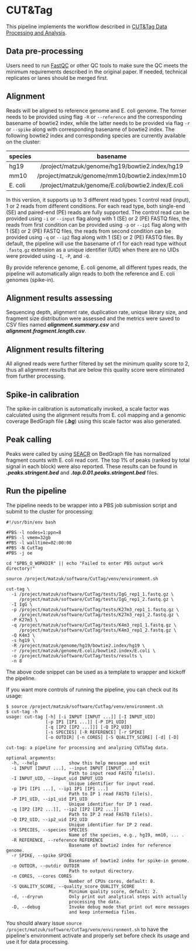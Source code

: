 # CUT&Tag

This pipeline implements the workflow described in 
[CUT&Tag Data Processing and Analysis](https://yezhengstat.github.io/CUTTag_tutorial/index.html). 

## Data pre-processing
Users need to run [FastQC](https://www.bioinformatics.babraham.ac.uk/projects/fastqc/) 
or other QC tools to make sure the QC meets the minimum requirements described in 
the original paper. If needed, technical replicates or lanes should be merged first.

## Alignment
Reads will be aligned to reference genome and E. coli genome. The former needs 
to be provided using flag `-R` or `--reference` and the corresponding basename 
of bowtie2 index, while the latter needs to be provided via flag `-r` or `--spike` 
along with corresponding basename of bowtie2 index. The following bowtie2 index 
and corresponding species are currently available on the cluster:

| species |                               basename                               |
|---------|:--------------------------------------------------------------------:|
| hg19    |            /project/matzuk/genome/hg19/bowtie2.index/hg19            |
| mm10    |            /project/matzuk/genome/mm10/bowtie2.index/mm10            |
| E. coli |          /project/matzuk/genome/E.coli/bowtie2.index/E.coli          |

In this version, it supports up to 3 different read types: 1 control read (input), 
1 or 2 reads from different conditions. For each read type, both single-end (SE) 
and paired-end (PE) reads are fully supported. The control read can be provided 
using `-i` or `--input` flag along with 1 (SE) or 2 (PE) FASTQ files, the reads 
from first condition can be provided using `-p` or `--ip1` flag along with 1 (SE) 
or 2 (PE) FASTQ files, the reads from second condition can be provided using 
`-q` or `--ip2` flag along with 1 (SE) or 2 (PE) FASTQ files. By default, the 
pipeline will use the basename of r1 for each read type without `.fastq.gz` 
extension as a unique identifier (UID) when there are no UIDs were provided using 
`-I`, `-P`, and `-Q`.

By provide reference genome, E. coli genome, all different types reads, the pipeline 
will automatically align reads to both the reference and E. coli genomes (spike-in).

## Alignment results assessing
Sequencing depth, alignment rate, duplication rate, unique library size, and fragment 
size distribution were assessed and the metrics were saved to CSV files named 
**_alignment.summary.csv_** and _**alignment.fragment.length.csv**_.

## Alignment results filtering
All aligned reads were further filtered by set the minimum quality score to 2, thus 
all alignment results that are below this quality score were eliminated from 
further processing.

## Spike-in calibration
The spike-in calibration is automatically invoked, a scale factor was calculated
using the alignment results from E. coli mapping and a genomic coverage BedGraph
file (_**.bg**_) using this scale factor was also generated.

## Peak calling
Peaks were called by using [SEACR](https://github.com/FredHutch/SEACR/) on 
BedGraph file has normalized fragment counts with E. coli read cont. The
top 1% of peaks (ranked by total signal in each block) were also reported. 
These results can be found in _**.peaks.stringent.bed**_ and 
_**.top.0.01.peaks.stringent.bed**_ files.

## Run the pipeline
The pipeline needs to be wrapper into a PBS job submission script and submit to 
the cluster for processing:
```shell
#!/usr/bin/env bash

#PBS -l nodes=1:ppn=8
#PBS -l vmem=32gb
#PBS -l walltime=02:00:00
#PBS -N CutTag
#PBS -j oe

cd "$PBS_O_WORKDIR" || echo "Failed to enter PBS output work directory!"

source /project/matzuk/software/CutTag/venv/environment.sh

cut-tag \
  -i /project/matzuk/software/CutTag/tests/IgG_rep1_1.fastq.gz \
     /project/matzuk/software/CutTag/tests/IgG_rep1_2.fastq.gz \
  -I IgG \
  -p /project/matzuk/software/CutTag/tests/K27m3_rep1_1.fastq.gz \
     /project/matzuk/software/CutTag/tests/K27m3_rep1_2.fastq.gz \
  -P K27m3 \
  -q /project/matzuk/software/CutTag/tests/K4m3_rep1_1.fastq.gz \
     /project/matzuk/software/CutTag/tests/K4m3_rep1_2.fastq.gz \
  -Q K4m3 \
  -s hg19 \
  -R /project/matzuk/genome/hg19/bowtie2.index/hg19 \
  -r /project/matzuk/genome/E.coli/bowtie2.index/E.coli \
  -o /project/matzuk/software/CutTag/tests/results \
  -n 8
```

The above code snippet can be used as a template to wrapper and 
kickoff the pipeline.

If you want more controls of running the pipeline, you can check 
out its usage:
```shell
$ source /project/matzuk/software/CutTag/venv/environment.sh
$ cut-tag -h
usage: cut-tag [-h] [-i INPUT [INPUT ...]] [-I INPUT_UID] 
               [-p IP1 [IP1 ...]] [-P IP1_UID] 
               [-q [IP2 [IP2 ...]]] [-Q IP2_UID]
               [-s SPECIES] [-R REFERENCE] [-r SPIKE] 
               [-o OUTDIR] [-n CORES] [-S QUALITY_SCORE] [-d] [-D]

cut-tag: a pipeline for processing and analyzing CUT&Tag data.

optional arguments:
  -h, --help            show this help message and exit
  -i INPUT [INPUT ...], --input INPUT [INPUT ...]
                        Path to input read FASTQ file(s).
  -I INPUT_UID, --input_uid INPUT_UID
                        Unique identifier for input read.
  -p IP1 [IP1 ...], --ip1 IP1 [IP1 ...]
                        Path to IP 1 read FASTQ file(s).
  -P IP1_UID, --ip1_uid IP1_UID
                        Unique identifier for IP 1 read.
  -q [IP2 [IP2 ...]], --ip2 [IP2 [IP2 ...]]
                        Path to IP 2 read FASTQ file(s).
  -Q IP2_UID, --ip2_uid IP2_UID
                        Unique identifier for IP 2 read.
  -s SPECIES, --species SPECIES
                        Name of the species, e.g., hg19, mm10, ... .
  -R REFERENCE, --reference REFERENCE
                        Basename of bowtie2 index for reference genome.
  -r SPIKE, --spike SPIKE
                        Basename of bowtie2 index for spike-in genome.
  -o OUTDIR, --outdir OUTDIR
                        Path to output directory.
  -n CORES, --cores CORES
                        Number of CPUs cores, default: 8.
  -S QUALITY_SCORE, --quality_score QUALITY_SCORE
                        Minimum quality score, default: 2.
  -d, --dryrun          Only print out analytical steps with actually 
                        processing the data.
  -D, --debug           Invoke debug mode that print out more messages 
                        and keep intermedia files.
```

You should alwary issue `source /project/matzuk/software/CutTag/venv/environment.sh` 
to have the pipeline's environment activate and properly set before check its usage 
and use it for data processing.
